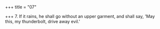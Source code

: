 +++
title = "07"

+++
7. If it rains, he shall go without an upper garment, and shall say, 'May this, my thunderbolt, drive away evil.'
